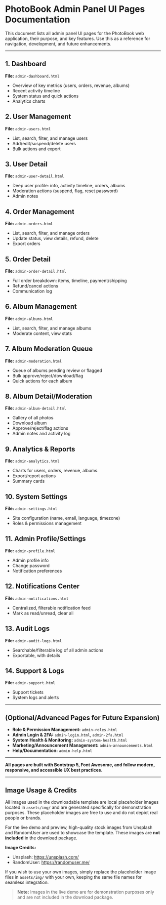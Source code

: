 # PhotoBook Admin Panel UI Pages Documentation

This document lists all admin panel UI pages for the PhotoBook web application, their purpose, and key features. Use this as a reference for navigation, development, and future enhancements.

---

## 1. Dashboard
**File:** `admin-dashboard.html`
- Overview of key metrics (users, orders, revenue, albums)
- Recent activity timeline
- System status and quick actions
- Analytics charts

## 2. User Management
**File:** `admin-users.html`
- List, search, filter, and manage users
- Add/edit/suspend/delete users
- Bulk actions and export

## 3. User Detail
**File:** `admin-user-detail.html`
- Deep user profile: info, activity timeline, orders, albums
- Moderation actions (suspend, flag, reset password)
- Admin notes

## 4. Order Management
**File:** `admin-orders.html`
- List, search, filter, and manage orders
- Update status, view details, refund, delete
- Export orders

## 5. Order Detail
**File:** `admin-order-detail.html`
- Full order breakdown: items, timeline, payment/shipping
- Refund/cancel actions
- Communication log

## 6. Album Management
**File:** `admin-albums.html`
- List, search, filter, and manage albums
- Moderate content, view stats

## 7. Album Moderation Queue
**File:** `admin-moderation.html`
- Queue of albums pending review or flagged
- Bulk approve/reject/download/flag
- Quick actions for each album

## 8. Album Detail/Moderation
**File:** `admin-album-detail.html`
- Gallery of all photos
- Download album
- Approve/reject/flag actions
- Admin notes and activity log

## 9. Analytics & Reports
**File:** `admin-analytics.html`
- Charts for users, orders, revenue, albums
- Export/report actions
- Summary cards

## 10. System Settings
**File:** `admin-settings.html`
- Site configuration (name, email, language, timezone)
- Roles & permissions management

## 11. Admin Profile/Settings
**File:** `admin-profile.html`
- Admin profile info
- Change password
- Notification preferences

## 12. Notifications Center
**File:** `admin-notifications.html`
- Centralized, filterable notification feed
- Mark as read/unread, clear all

## 13. Audit Logs
**File:** `admin-audit-logs.html`
- Searchable/filterable log of all admin actions
- Exportable, with details

## 14. Support & Logs
**File:** `admin-support.html`
- Support tickets
- System logs and alerts

---

## (Optional/Advanced Pages for Future Expansion)
- **Role & Permission Management:** `admin-roles.html`
- **Admin Login & 2FA:** `admin-login.html`, `admin-2fa.html`
- **System Health & Monitoring:** `admin-system-health.html`
- **Marketing/Announcement Management:** `admin-announcements.html`
- **Help/Documentation:** `admin-help.html`

---

**All pages are built with Bootstrap 5, Font Awesome, and follow modern, responsive, and accessible UX best practices.**

---

## Image Usage & Credits

All images used in the downloadable template are local placeholder images located in `assets/img/` and are generated specifically for demonstration purposes. These placeholder images are free to use and do not depict real people or brands.

For the live demo and preview, high-quality stock images from Unsplash and RandomUser are used to showcase the template. These images are **not included** in the download package.

**Image Credits:**
- Unsplash: https://unsplash.com/
- RandomUser: https://randomuser.me/

If you wish to use your own images, simply replace the placeholder image files in `assets/img/` with your own, keeping the same file names for seamless integration.

> **Note:** Images in the live demo are for demonstration purposes only and are not included in the download package. 